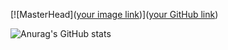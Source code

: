 [![MasterHead]([your image link](https://drive.google.com/file/d/1r-1TezYrF2JNSiNY9S0K5CW1CDahoy1p/view?usp=sharing))]([your GitHub link](https://github.com/SahilSavaj))

<!--
**SahilSavaj/SahilSavaj** is a ✨ _special_ ✨ repository because its `README.md` (this file) appears on your GitHub profile.

Here are some ideas to get you started:

- 🔭 I’m currently working on ...
- 🌱 I’m currently learning ...
- 👯 I’m looking to collaborate on ...
- 🤔 I’m looking for help with ...
- 💬 Ask me about ...
- 📫 How to reach me: ...
- 😄 Pronouns: ...
- ⚡ Fun fact: ...
-->
![Anurag's GitHub stats](https://github-readme-stats.vercel.app/api?username=SahilSavaj&show_icons=true&theme=radical)
